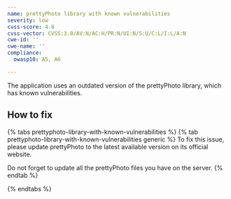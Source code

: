 ```yaml
---
name: prettyPhoto library with known vulnerabilities
severity: low
cvss-score: 4.8
cvss-vector: CVSS:3.0/AV:N/AC:H/PR:N/UI:N/S:U/C:L/I:L/A:N
cwe-id: ''
cwe-name: ''
compliance:
  owasp10: A5, A6

---            
```


The application uses an outdated version of the prettyPhoto library, which has known vulnerabilities.

## How to fix

{% tabs prettyphoto-library-with-known-vulnerabilities %}
{% tab prettyphoto-library-with-known-vulnerabilities generic %}
To fix this issue, please update prettyPhoto to the latest available version on its official website.

Do not forget to update all the prettyPhoto files you have on the server.
{% endtab %}

{% endtabs %}

